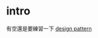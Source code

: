 # intro
有空還是要練習一下 [design pattern](https://medium.com/@josueparra2892/desing-patters-in-golang-24a142d2cc91)
